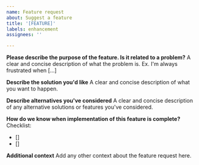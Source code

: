 ```yaml
---
name: Feature request
about: Suggest a feature
title: '[FEATURE]'
labels: enhancement
assignees: ''

---
```


**Please describe the purpose of the feature. Is it related to a problem?**
A clear and concise description of what the problem is. Ex. I'm always frustrated when [...]

**Describe the solution you'd like**
A clear and concise description of what you want to happen.

**Describe alternatives you've considered**
A clear and concise description of any alternative solutions or features you've considered.

**How do we know when implementation of this feature is complete?**
Checklist:
- []
- []

**Additional context**
Add any other context about the feature request here.
